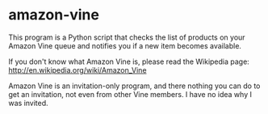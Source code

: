 amazon-vine
===========

This program is a Python script that checks the list of products on your
Amazon Vine queue and notifies you if a new item becomes available.

If you don't know what Amazon Vine is, please read the Wikipedia page:
http://en.wikipedia.org/wiki/Amazon_Vine

Amazon Vine is an invitation-only program, and there nothing you can do
to get an invitation, not even from other Vine members.  I have no idea
why I was invited.
